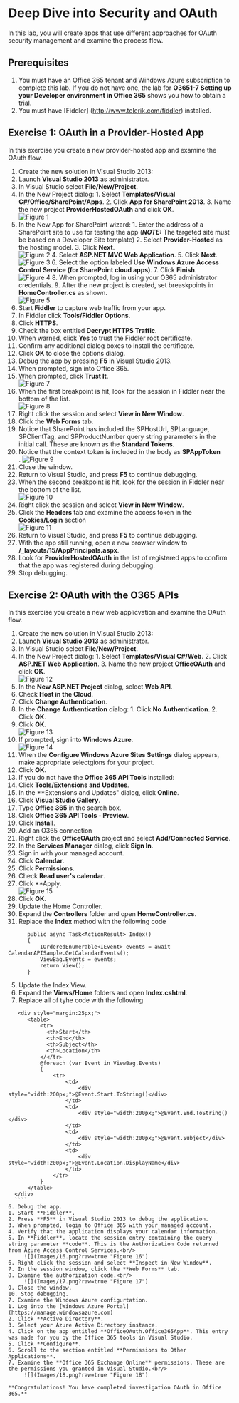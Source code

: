 # Deep Dive into Security and OAuth
In this lab, you will create apps that use different approaches for OAuth security management and examine the process flow.

## Prerequisites
1. You must have an Office 365 tenant and Windows Azure subscription to complete this lab. If you do not have one, the lab for **O3651-7 Setting up your Developer environment in Office 365** shows you how to obtain a trial.
2. You must have [Fiddler] (http://www.telerik.com/fiddler) installed.

## Exercise 1: OAuth in a Provider-Hosted App 
In this exercise you create a new provider-hosted app and examine the OAuth flow.

1. Create the new solution in Visual Studio 2013:
  1. Launch **Visual Studio 2013** as administrator. 
  2. In Visual Studio select **File/New/Project**.
  3. In the New Project dialog:
    1. Select **Templates/Visual C#/Office/SharePoint/Apps**.
    2. Click **App for SharePoint 2013**.
    3. Name the new project **ProviderHostedOAuth** and click **OK**.<br/>
       ![](Images/01.png?raw=true "Figure 1")
  4. In the New App for SharePoint wizard:
    1. Enter the address of a SharePoint site to use for testing the app (***NOTE:*** The targeted site must be based on a Developer Site template)
    2. Select **Provider-Hosted** as the hosting model.
    3. Click **Next**.<br/>
       ![](Images/02.png?raw=true "Figure 2")
    4. Select **ASP.NET MVC Web Application**.
    5. Click **Next**.<br/>
       ![](Images/03.png?raw=true "Figure 3")
    6. Select the option labeled **Use Windows Azure Access Control Service (for SharePoint cloud apps)**.
    7. Click **Finish**.<br/>
       ![](Images/04.png?raw=true "Figure 4")
    8. When prompted, log in using your O365 administrator credentials.
    9. After the new project is created, set breaskpoints in **HomeController.cs** as shown.<br/>
      ![](Images/05.png?raw=true "Figure 5")
2. Start **Fiddler** to capture web traffic from your app.
  1. In Fiddler click **Tools/Fiddler Options**.
  2. Click **HTTPS**.
  3. Check the box entitled **Decrypt HTTPS Traffic**.
  4. When warned, click **Yes** to trust the Fiddler root certificate.
  5. Confirm any additional dialog boxes to install the certificate.
  6. Click **OK** to close the options dialog.
3. Debug the app by pressing **F5** in Visual Studio 2013.
  1. When prompted, sign into Office 365.
  2. When prompted, click **Trust It**.<br/>
      ![](Images/07.png?raw=true "Figure 7")
  3. When the first breakpoint is hit, look for the session in Fiddler near the bottom of the list.<br/>
      ![](Images/08.png?raw=true "Figure 8")
  4. Right click the session and select **View in New Window**.
  5. Click the **Web Forms** tab.
  6. Notice that SharePoint has included the SPHostUrl, SPLanguage, SPClientTag, and SPProductNumber query string parameters in the initial call. These are known as the **Standard Tokens**.
  7. Notice that the context token is included in the body as **SPAppToken**<br/>.
      ![](Images/09.png?raw=true "Figure 9")
  8. Close the window.
  9. Return to Visual Studio, and press **F5** to continue debugging.
  10. When the second breakpoint is hit, look for the session in Fiddler near the bottom of the list.<br/>
      ![](Images/10.png?raw=true "Figure 10")
  11. Right click the session and select **View in New Window**.
  12. Click the **Headers** tab and examine the access token in the **Cookies/Login** section <br/>
      ![](Images/11.png?raw=true "Figure 11")
  13. Return to Visual Studio, and press **F5** to continue debugging.
  14. With the app still running, open a new browser window to **/_layouts/15/AppPrincipals.aspx**.
  15. Look for **ProviderHostedOAuth** in the list of registered apps to confirm that the app was registered during debugging.
  16. Stop debugging.

## Exercise 2: OAuth with the O365 APIs 
In this exercise you create a new web applicvation and examine the OAuth flow.

1. Create the new solution in Visual Studio 2013:
  1. Launch **Visual Studio 2013** as administrator. 
  2. In Visual Studio select **File/New/Project**.
  3. In the New Project dialog:
    1. Select **Templates/Visual C#/Web**.
    2. Click **ASP.NET Web Application**.
    3. Name the new project **OfficeOAuth** and click **OK**.<br/>
       ![](Images/12.png?raw=true "Figure 12")
  4. In the **New ASP.NET Project** dialog, select **Web API**.
  5. Check **Host in the Cloud**.
  6. Click **Change Authentication**.
  7. In the **Change Authentication** dialog:
    1. Click **No Authentication**.
    2. Click **OK**.
  8. Click **OK**.<br/>
       ![](Images/13.png?raw=true "Figure 13")
  9. If prompted, sign into **Windows Azure**.<br/>
       ![](Images/14.png?raw=true "Figure 14")
  10. When the **Configure Windows Azure Sites Settings** dialog appears, make appropriate selectgions for your project.
  11. Click **OK**.
2. If you do not have the **Office 365 API Tools** installed:
  1. Click **Tools/Extensions and Updates**.
  2. In the **Extensions and Updates" dialog, click **Online**.
  3. Click **Visual Studio Gallery**.
  4. Type **Office 365** in the search box.
  5. Click **Office 365 API Tools - Preview**.
  6. Click **Install**.
3. Add an O365 connection
  1. Right click the **OfficeOAuth** project and select **Add/Connected Service**.
  2. In the **Services Manager** dialog, click **Sign In**.
  3. Sign in with your managed account.
  4. Click **Calendar**.
  5. Click **Permissions**.
  6. Check **Read user's calendar**.
  7. Click **Apply.<br/>
       ![](Images/15.png?raw=true "Figure 15")
  8. Click **OK**.
4. Update the Home Controller.
  1. Expand the **Controllers** folder and open **HomeController.cs**.
  2. Replace the **Index** method with the following code
  ```
        public async Task<ActionResult> Index()
        {
            IOrderedEnumerable<IEvent> events = await CalendarAPISample.GetCalendarEvents();
            ViewBag.Events = events;
            return View();
        }
  ```
5. Update the Index View.
  1. Expand the **Views/Home** folders and open **Index.cshtml**.
  2. Replace all of tyhe code with the following
  ```
     <div style="margin:25px;">
        <table>
            <tr>
              <th>Start</th>
              <th>End</th>
              <th>Subject</th>
              <th>Location</th>
            </</tr>
            @foreach (var Event in ViewBag.Events)
            {
                <tr>
                    <td>
                        <div style="width:200px;">@Event.Start.ToString()</div>
                    </td>
                    <td>
                        <div style="width:200px;">@Event.End.ToString()</div>
                    </td>
                    <td>
                        <div style="width:200px;">@Event.Subject</div>
                    </td>
                    <td>
                        <div style="width:200px;">@Event.Location.DisplayName</div>
                    </td>
                </tr>
            }
        </table>
    </div>
    ````
6. Debug the app.
  1. Start **Fiddler**.
  2. Press **F5** in Visual Studio 2013 to debug the application.
  3. When prompted, login to Office 365 with your managed account.
  4. Verify that the application displays your calendar information.
  5. In **Fiddler**, locate the session entry containing the query string parameter **code**. This is the Authorization Code returned from Azure Access Control Services.<br/>
       ![](Images/16.png?raw=true "Figure 16")
  6. Right click the session and select **Inspect in New Window**.
  7. In the session window, click the **Web Forms** tab.
  8. Examine the authorization code.<br/>
       ![](Images/17.png?raw=true "Figure 17")
  9. Close the window.
  10. Stop debugging.
7. Examine the Windows Azure configurtation.
  1. Log into the [Windows Azure Portal](https://manage.windowsazure.com)
  2. Click **Active Directory**.
  3. Select your Azure Active Directory instance.
  4. Click on the app entitled **OfficeOAuth.Office365App**. This entry was made for you by the Office 365 tools in Visual Studio.
  5. Click **Configure**.
  6. Scroll to the section entitled **Permissions to Other Applications**.
  7. Examine the **Office 365 Exchange Online** permissions. These are the permissions you granted in Visual Studio.<br/>
       ![](Images/18.png?raw=true "Figure 18")

**Congratulations! You have completed investigation OAuth in Office 365.**

